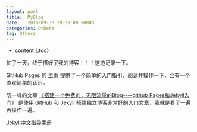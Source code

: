 ```yaml
---
layout: post
title:  MyBlog
date:   2016-09-30 19:58:00 +0800
categories: Others
tag: Others
---
```


* content
{:toc}


忙了一天，终于搭好了我的博客！！！这边记录一下。  

GitHub Pages 的 [主页](https://pages.github.com/) 提供了一个简单的入门指引，阅读并操作一下，会有一个直观简单的认识。  

阮一峰的文章 [《搭建一个免费的，无限流量的Blog----github Pages和Jekyll入门》](http://www.ruanyifeng.com/blog/2012/08/blogging_with_jekyll.html) 是使用 GitHub 和 Jekyll 搭建独立博客非常好的入门文章，我就是看了一遍再操作一遍。

[Jekyll中文指导手册](http://jekyllcn.com/)  
